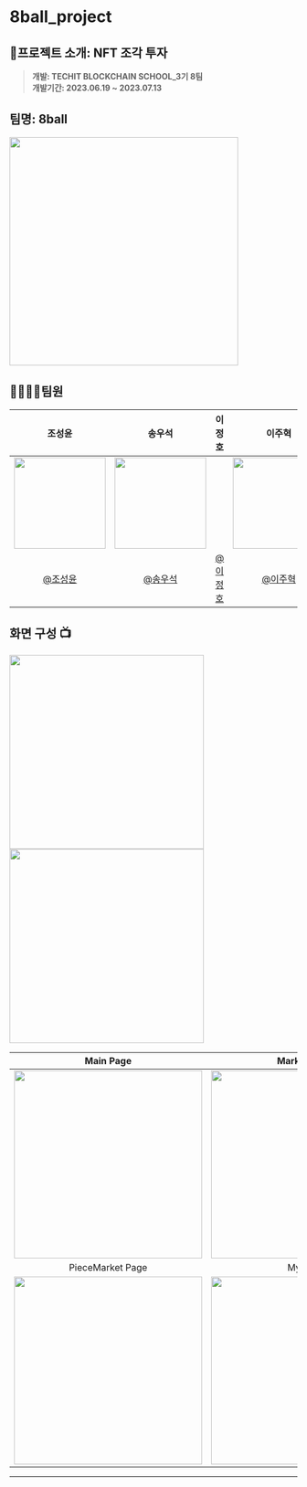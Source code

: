 # 8ball_project

## 📄프로젝트 소개: NFT 조각 투자
>**개발: TECHIT BLOCKCHAIN SCHOOL_3기 8팀** <br/> **개발기간: 2023.06.19 ~ 2023.07.13** 
## 팀명: 8ball
<img width="400px" src="https://github.com/8project/8ball_project/assets/113866949/6093845e-4b82-4267-b014-815e8f9ef7db" />



## 👨‍👨‍👦‍👦팀원

|      조성윤       |          송우석         |          이정호         |          이주혁         |                                                                                           
| :------------------------------------------------------------------------------: | :---------------------------------------------------------------------------------------------------------------------------------------------------: | :---------------------------------------------------------------------------------------------------------------------------------------------------: | :---------------------------------------------------------------------------------------------------------------------------------------------------: | 
|   <img width="160px" src="" />    |                      <img width="160px" src="" />    |                     |                      <img width="160px" src="" />    |                     |                      <img width="160px" src="" />    |                     |
|   [@조성윤](https://github.com/)   |    [@송우석](https://github.com/)  |     [@이정호](https://github.com/)  |    [@이주혁](https://github.com/)  |


## 화면 구성 📺
<img width="340" src="https://github.com/8project/8ball_project/assets/113866949/8c570d9c-5dc0-4e45-94c2-c33f0d54bc8a"/>  <img width="340" src="https://github.com/8project/8ball_project/assets/113866949/3577c1f4-c047-4d9c-b27a-0cd924dc151c"/>



| Main Page  |  Market Page   |
| :-------------------------------------------: | :------------: |
|  <img width="329" src="https://github.com/8project/8ball_project/assets/113866949/09d779f7-96fc-4478-942d-fc14c97588f5"/> |  <img width="329" src="https://github.com/8project/8ball_project/assets/113866949/d1eac55b-d531-4267-9ff0-27f944d66f29"/>|  
| PieceMarket Page   |  MyPage   |  
| <img width="329" src="https://github.com/8project/8ball_project/assets/113866949/c07e350a-bfd5-4273-8027-f5e9102d40eb"/>   |  <img width="329" src="https://github.com/8project/8ball_project/assets/113866949/13167592-30bb-4830-8f38-8fde3febab1d"/>     |

---
